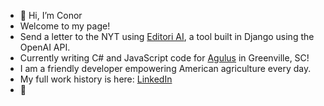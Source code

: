 - 👋 Hi, I’m Conor
- Welcome to my page!
- Send a letter to the NYT using [Editori AI](http://www.editoriai.com), a tool built in Django using the OpenAI API. 
- Currently writing C# and JavaScript code for [Agulus](https://agulus.com/) in Greenville, SC!
- I am a friendly developer empowering American agriculture every day.
- My full work history is here: [LinkedIn](https://www.linkedin.com/in/conor-s-mcmanamon/)
- 👀 


<!---
flatspider/flatspider is a ✨ special ✨ repository because its `README.md` (this file) appears on your GitHub profile.
You can click the Preview link to take a look at your changes.
--->
